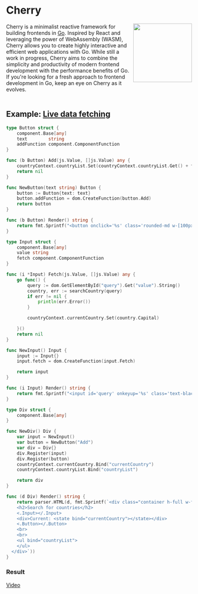 # Cherry

<img align="right" width="159px" src="https://i.imgur.com/qz0AVzM.png">

Cherry is a minimalist reactive framework for building frontends in [Go](https://go.dev/). Inspired by React and leveraging the power of WebAssembly (WASM), Cherry allows you to create highly interactive and efficient web applications with Go. While still a work in progress, Cherry aims to combine the simplicity and productivity of modern frontend development with the performance benefits of Go. If you're looking for a fresh approach to frontend development in Go, keep an eye on Cherry as it evolves.
<br/><br/>

## Example: [Live data fetching](https://github.com/reonardoleis/cherry/tree/main/examples/data_fetch) 
```go
type Button struct {
	component.Base[any]
	text        string
	addFunction component.ComponentFunction
}

func (b Button) Add(js.Value, []js.Value) any {
	countryContext.countryList.Set(countryContext.countryList.Get() + fmt.Sprintf("<li>%s</li>", countryContext.currentCountry.Get()))
	return nil
}

func NewButton(text string) Button {
	button := Button{text: text}
	button.addFunction = dom.CreateFunction(button.Add)
	return button
}

func (b Button) Render() string {
	return fmt.Sprintf("<button onclick='%s' class='rounded-md w-[100px] text-black bg-yellow-500'>%s</button>", b.addFunction, b.text)
}

type Input struct {
	component.Base[any]
	value string
	fetch component.ComponentFunction
}

func (i *Input) Fetch(js.Value, []js.Value) any {
	go func() {
		query := dom.GetElementById("query").Get("value").String()
		country, err := searchCountry(query)
		if err != nil {
			println(err.Error())
		}

		countryContext.currentCountry.Set(country.Capital)

	}()
	return nil
}

func NewInput() Input {
	input := Input{}
	input.fetch = dom.CreateFunction(input.Fetch)

	return input
}

func (i Input) Render() string {
	return fmt.Sprintf("<input id='query' onkeyup='%s' class='text-black'>", i.fetch)
}

type Div struct {
	component.Base[any]
}

func NewDiv() Div {
	var input = NewInput()
	var button = NewButton("Add")
	var div = Div{}
	div.Register(input)
	div.Register(button)
	countryContext.currentCountry.Bind("currentCountry")
	countryContext.countryList.Bind("countryList")

	return div
}

func (d Div) Render() string {
	return parser.HTML(d, fmt.Sprintf(`<div class="container h-full w-full bg-zinc-800 text-white flex flex-col items-center justify-center">
    <h2>Search for countries</h2>
    <.Input></.Input>
    <div>Current: <state bind="currentCountry"></state></div>
    <.Button></.Button>
    <br>
    <br>
    <ul bind="countryList">
    </ul>
  </div>`))
}
```

### Result
[Video](https://github.com/user-attachments/assets/f119d384-91d7-432e-8c3e-c5f82fa94e75)

